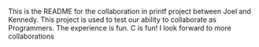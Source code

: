 This is the README for the collaboration in printf project between Joel and Kennedy. This project is used to test our ability to collaborate as Programmers. The experience is fun. C is fun! I look forward to more collaborations
